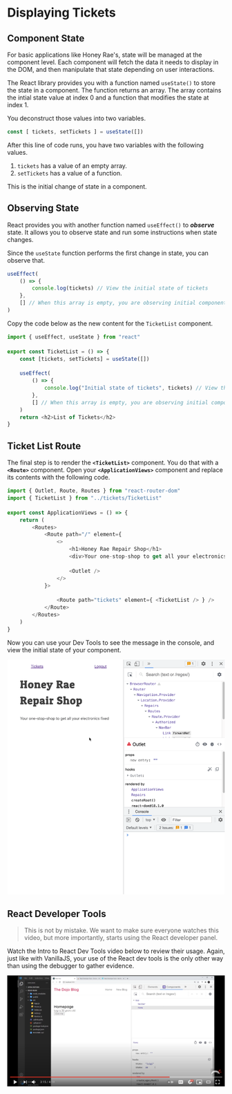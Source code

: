 # Displaying Tickets

## Component State

For basic applications like Honey Rae's, state will be managed at the component level. Each component will fetch the data it needs to display in the DOM, and then manipulate that state depending on user interactions.

The React library provides you with a function named `useState()` to store the state in a component. The function returns an array. The array contains the intial state value at index 0 and a function that modifies the state at index 1.

You deconstruct those values into two variables.

```js
const [ tickets, setTickets ] = useState([])
```

After this line of code runs, you have two variables with the following values.

1. `tickets` has a value of an empty array.
1. `setTickets` has a value of a function.

This is the initial change of state in a component.

## Observing State

React provides you with another function named `useEffect()` to _**observe**_ state. It allows you to observe state and run some instructions when state changes.

Since the `useState` function performs the first change in state, you can observe that.

```js
useEffect(
    () => {
        console.log(tickets) // View the initial state of tickets
    },
    [] // When this array is empty, you are observing initial component state
)
```

Copy the code below as the new content for the `TicketList` component.

```js
import { useEffect, useState } from "react"

export const TicketList = () => {
    const [tickets, setTickets] = useState([])

    useEffect(
        () => {
            console.log("Initial state of tickets", tickets) // View the initial state of tickets
        },
        [] // When this array is empty, you are observing initial component state
    )
    return <h2>List of Tickets</h2>
}
```

## Ticket List Route

The final step is to render the **`<TicketList>`** component. You do that with a **`<Route>`** component. Open your **`<ApplicationViews>`** component and replace its contents with the following code.

```js
import { Outlet, Route, Routes } from "react-router-dom"
import { TicketList } from "../tickets/TicketList"

export const ApplicationViews = () => {
	return (
        <Routes>
            <Route path="/" element={
                <>
                    <h1>Honey Rae Repair Shop</h1>
                    <div>Your one-stop-shop to get all your electronics fixed</div>

                    <Outlet />
                </>
            }>

                <Route path="tickets" element={ <TicketList /> } />
            </Route>
        </Routes>
    )
}
```

Now you can use your Dev Tools to see the message in the console, and view the initial state of your component.

![animation showing the dev tools to inspect state of the ticket list component](./images/honey-rae-initial-state-dev-tools.gif)

## React Developer Tools

> This is not by mistake. We want to make sure everyone watches this video, but more importantly, starts using the React developer panel.

Watch the Intro to React Dev Tools video below to review their usage. Again, just like with VanillaJS, your use of the React dev tools is the only other way than using the debugger to gather evidence.

[<img src="./images/react-dev-tools-video.png" />](https://www.youtube.com/watch?v=rb1GWqCJid4)

